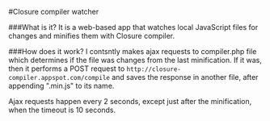 #Closure compiler watcher

###What is it?
It is a web-based app that watches local JavaScript files for changes and minifies them with Closure compiler.

###How does it work?
I contsntly makes ajax requests to compiler.php file which determines if the file was changes from the last minification. If it was, then it performs a POST request to `http://closure-compiler.appspot.com/compile` and saves the response in another file, after appending ".min.js" to its name.

Ajax requests happen every 2 seconds, except just after the minification, when the timeout is 10 seconds.